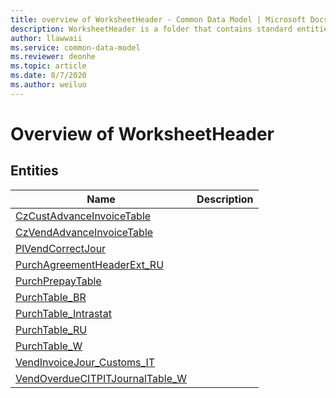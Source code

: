 ```yaml
---
title: overview of WorksheetHeader - Common Data Model | Microsoft Docs
description: WorksheetHeader is a folder that contains standard entities related to the Common Data Model.
author: llawwaii
ms.service: common-data-model
ms.reviewer: deonhe
ms.topic: article
ms.date: 8/7/2020
ms.author: weiluo
---
```


# Overview of WorksheetHeader


## Entities

|Name|Description|
|---|---|
|[CzCustAdvanceInvoiceTable](CzCustAdvanceInvoiceTable.md)||
|[CzVendAdvanceInvoiceTable](CzVendAdvanceInvoiceTable.md)||
|[PlVendCorrectJour](PlVendCorrectJour.md)||
|[PurchAgreementHeaderExt_RU](PurchAgreementHeaderExt_RU.md)||
|[PurchPrepayTable](PurchPrepayTable.md)||
|[PurchTable_BR](PurchTable_BR.md)||
|[PurchTable_Intrastat](PurchTable_Intrastat.md)||
|[PurchTable_RU](PurchTable_RU.md)||
|[PurchTable_W](PurchTable_W.md)||
|[VendInvoiceJour_Customs_IT](VendInvoiceJour_Customs_IT.md)||
|[VendOverdueCITPITJournalTable_W](VendOverdueCITPITJournalTable_W.md)||
